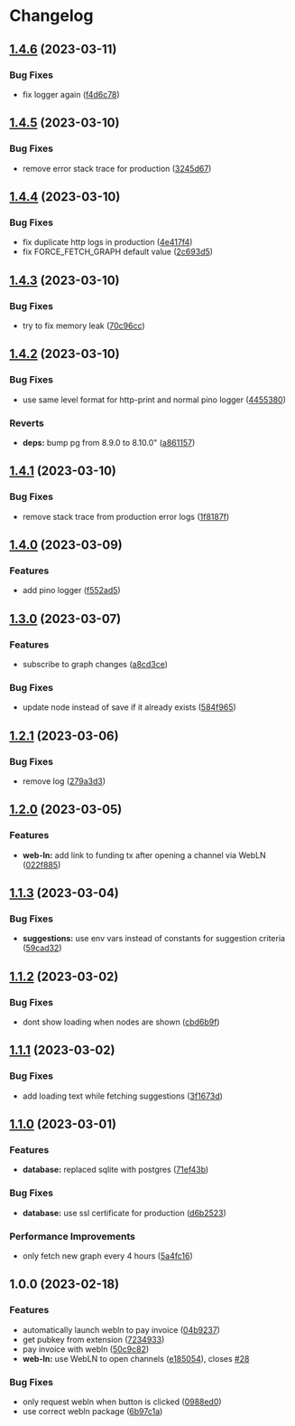 # Changelog

## [1.4.6](https://github.com/channelninja/channel.ninja/compare/v1.4.5...v1.4.6) (2023-03-11)


### Bug Fixes

* fix logger again ([f4d6c78](https://github.com/channelninja/channel.ninja/commit/f4d6c785dbff2aec1432c012f8e66ecadf942e28))

## [1.4.5](https://github.com/channelninja/channel.ninja/compare/v1.4.4...v1.4.5) (2023-03-10)


### Bug Fixes

* remove error stack trace for production ([3245d67](https://github.com/channelninja/channel.ninja/commit/3245d67c0b6f6e44f90081df80ee6ebb120f6dbe))

## [1.4.4](https://github.com/channelninja/channel.ninja/compare/v1.4.3...v1.4.4) (2023-03-10)


### Bug Fixes

* fix duplicate http logs in production ([4e417f4](https://github.com/channelninja/channel.ninja/commit/4e417f476ea89b6b1cab4f4f5c5503c7c4968d29))
* fix FORCE_FETCH_GRAPH default value ([2c693d5](https://github.com/channelninja/channel.ninja/commit/2c693d59fc5664b077c2b63f9b8079eb7daa06a4))

## [1.4.3](https://github.com/channelninja/channel.ninja/compare/v1.4.2...v1.4.3) (2023-03-10)


### Bug Fixes

* try to fix memory leak ([70c96cc](https://github.com/channelninja/channel.ninja/commit/70c96cc91037093e0be8693192fce05f34195db5))

## [1.4.2](https://github.com/channelninja/channel.ninja/compare/v1.4.1...v1.4.2) (2023-03-10)


### Bug Fixes

* use same level format for http-print and normal pino logger ([4455380](https://github.com/channelninja/channel.ninja/commit/44553803d5325c1a4c817b38aa337b9cd0620b62))


### Reverts

* **deps:** bump pg from 8.9.0 to 8.10.0" ([a861157](https://github.com/channelninja/channel.ninja/commit/a86115782cac2fa06f5b9da3a5f37b515247892f))

## [1.4.1](https://github.com/channelninja/channel.ninja/compare/v1.4.0...v1.4.1) (2023-03-10)


### Bug Fixes

* remove stack trace from production error logs ([1f8187f](https://github.com/channelninja/channel.ninja/commit/1f8187f977d92196a2ba9148b1ef5ac2cafe0d4f))

## [1.4.0](https://github.com/channelninja/channel.ninja/compare/v1.3.0...v1.4.0) (2023-03-09)


### Features

* add pino logger ([f552ad5](https://github.com/channelninja/channel.ninja/commit/f552ad574104db5849c1eb11c351d7ac67e18ad9))

## [1.3.0](https://github.com/channelninja/channel.ninja/compare/v1.2.1...v1.3.0) (2023-03-07)


### Features

* subscribe to graph changes ([a8cd3ce](https://github.com/channelninja/channel.ninja/commit/a8cd3ce3c2c508fd80a642dd8e2df2eb19f08337))


### Bug Fixes

* update node instead of save if it already exists ([584f965](https://github.com/channelninja/channel.ninja/commit/584f9651847c2fbdfe3bc0b364351ed80f9a6350))

## [1.2.1](https://github.com/channelninja/channel.ninja/compare/v1.2.0...v1.2.1) (2023-03-06)


### Bug Fixes

* remove log ([279a3d3](https://github.com/channelninja/channel.ninja/commit/279a3d3b1b1483c8c6252cabafc090d56742814c))

## [1.2.0](https://github.com/channelninja/channel.ninja/compare/v1.1.3...v1.2.0) (2023-03-05)


### Features

* **web-ln:** add link to funding tx after opening a channel via WebLN ([022f885](https://github.com/channelninja/channel.ninja/commit/022f885b8688298a773c9d141456bcec3a9b552a))

## [1.1.3](https://github.com/channelninja/channel.ninja/compare/v1.1.2...v1.1.3) (2023-03-04)


### Bug Fixes

* **suggestions:** use env vars instead of constants for suggestion criteria ([59cad32](https://github.com/channelninja/channel.ninja/commit/59cad3233a50b7cfd318da219a383ae9b7826aa7))

## [1.1.2](https://github.com/channelninja/channel.ninja/compare/v1.1.1...v1.1.2) (2023-03-02)


### Bug Fixes

* dont show loading when nodes are shown ([cbd6b9f](https://github.com/channelninja/channel.ninja/commit/cbd6b9fe767e67bbb43d3ace9337ecc4acc57a4e))

## [1.1.1](https://github.com/channelninja/channel.ninja/compare/v1.1.0...v1.1.1) (2023-03-02)


### Bug Fixes

* add loading text while fetching suggestions ([3f1673d](https://github.com/channelninja/channel.ninja/commit/3f1673df39d52dc200b90a607bc2f162b238aff5))

## [1.1.0](https://github.com/channelninja/channel.ninja/compare/v1.0.0...v1.1.0) (2023-03-01)


### Features

* **database:** replaced sqlite with postgres ([71ef43b](https://github.com/channelninja/channel.ninja/commit/71ef43b8e1d2eb4952378b561ba3ad1bf78c58f8))


### Bug Fixes

* **database:** use ssl certificate for production ([d6b2523](https://github.com/channelninja/channel.ninja/commit/d6b2523a9715090e93ddc80114f5ef013f15b171))


### Performance Improvements

* only fetch new graph every 4 hours ([5a4fc16](https://github.com/channelninja/channel.ninja/commit/5a4fc1640419b270a3ff150f3f6b1ffd403f54a7))

## 1.0.0 (2023-02-18)


### Features

* automatically launch webln to pay invoice ([04b9237](https://github.com/channelninja/channel.ninja/commit/04b92376d8824fe167a0a34a8d89bdb6aa54ea74))
* get pubkey from extension ([7234933](https://github.com/channelninja/channel.ninja/commit/7234933171164a5441e4d74751aa4a5f52d9e124))
* pay invoice with webln ([50c9c82](https://github.com/channelninja/channel.ninja/commit/50c9c8256d4e65bb5899272b8aafc44f040c21c2))
* **web-ln:** use WebLN to open channels ([e185054](https://github.com/channelninja/channel.ninja/commit/e185054b3447045f32f1147d053776d0342d0dd2)), closes [#28](https://github.com/channelninja/channel.ninja/issues/28)


### Bug Fixes

* only request webln when button is clicked ([0988ed0](https://github.com/channelninja/channel.ninja/commit/0988ed02fb96757922f11f5b40ac3623a9e6a7c2))
* use correct webln package ([6b97c1a](https://github.com/channelninja/channel.ninja/commit/6b97c1abd0067f055fed36bdb522845acbc25533))

